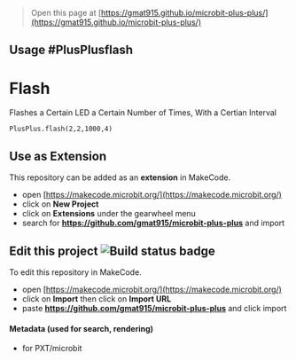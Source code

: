 
> Open this page at [https://gmat915.github.io/microbit-plus-plus/](https://gmat915.github.io/microbit-plus-plus/)

## Usage  #PlusPlusflash
# Flash

 Flashes a Certain LED a Certain Number of Times, With a Certian Interval

 ```blocks
PlusPlus.flash(2,2,1000,4)
 ```
## Use as Extension

This repository can be added as an **extension** in MakeCode.

* open [https://makecode.microbit.org/](https://makecode.microbit.org/)
* click on **New Project**
* click on **Extensions** under the gearwheel menu
* search for **https://github.com/gmat915/microbit-plus-plus** and import

## Edit this project ![Build status badge](https://github.com/gmat915/microbit-plus-plus/workflows/MakeCode/badge.svg)

To edit this repository in MakeCode.

* open [https://makecode.microbit.org/](https://makecode.microbit.org/)
* click on **Import** then click on **Import URL**
* paste **https://github.com/gmat915/microbit-plus-plus** and click import

#### Metadata (used for search, rendering)

* for PXT/microbit
<script src="https://makecode.com/gh-pages-embed.js"></script><script>makeCodeRender("{{ site.makecode.home_url }}", "{{ site.github.owner_name }}/{{ site.github.repository_name }}");</script>
